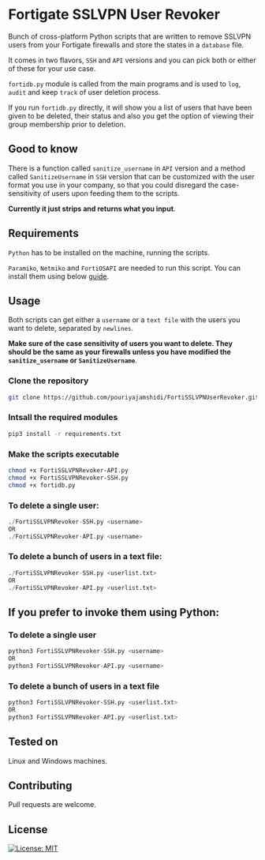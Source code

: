 # Fortigate SSLVPN User Revoker

Bunch of cross-platform Python scripts that are written to remove SSLVPN users from your Fortigate firewalls and store the states in a ```database``` file.

It comes in two flavors, ```SSH``` and ```API``` versions and you can pick both or either of these for your use case.

```fortidb.py``` module is called from the main programs and is used to ```log```, ```audit``` and keep ```track``` of user deletion process.

If you run ```fortidb.py``` directly, it will show you a list of users that have been given to be deleted, their status and also you get the option of viewing their group membership prior to deletion.

## Good to know

There is a function called ```sanitize_username``` in ```API``` version and a method called ```SanitizeUsername``` in ```SSH``` version that can be customized with the user format you use in your company, so that you could disregard the case-sensitivity of users upon feeding them to the scripts.

**Currently it just strips and returns what you input**.

## Requirements

```Python``` has to be installed on the machine, running the scripts.

```Paramiko```, ```Netmiko``` and ```FortiOSAPI``` are needed to run this script. You can install them using below [guide](#intsall-the-required-modules).

## Usage

Both scripts can get either a ```username``` or a ```text file``` with the users you want to delete, separated by ```newlines```. 

**Make sure of the case sensitivity of users you want to delete. They should be the same as your firewalls unless you have modified the ```sanitize_username``` or ```SanitizeUsername```**.

### Clone the repository

```bash
git clone https://github.com/pouriyajamshidi/FortiSSLVPNUserRevoker.git
```

### Intsall the required modules

```bash
pip3 install -r requirements.txt
```

### Make the scripts executable

```bash
chmod +x FortiSSLVPNRevoker-API.py
chmod +x FortiSSLVPNRevoker-SSH.py
chmod +x fortidb.py
```

### To delete a single user:

```python
./FortiSSLVPNRevoker-SSH.py <username>
OR
./FortiSSLVPNRevoker-API.py <username>
```

### To delete a bunch of users in a text file:

```python
./FortiSSLVPNRevoker-SSH.py <userlist.txt>
OR
./FortiSSLVPNRevoker-API.py <userlist.txt>
```

## If you prefer to invoke them using Python:

### To delete a single user

```python
python3 FortiSSLVPNRevoker-SSH.py <username>
OR
python3 FortiSSLVPNRevoker-API.py <username>
```

### To delete a bunch of users in a text file

```python
python3 FortiSSLVPNRevoker-SSH.py <userlist.txt>
OR
python3 FortiSSLVPNRevoker-API.py <userlist.txt>
```

## Tested on

Linux and Windows machines.

## Contributing

Pull requests are welcome.

## License

[![License: MIT](https://img.shields.io/badge/License-MIT-yellow.svg)](https://opensource.org/licenses/MIT)
